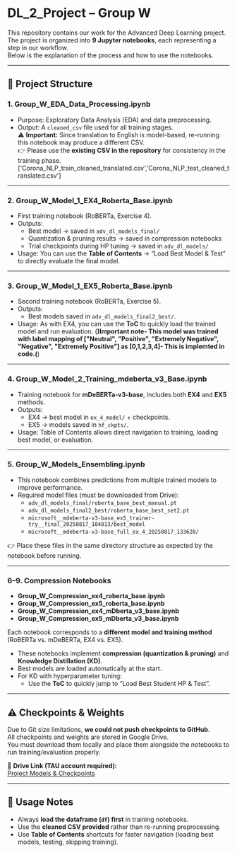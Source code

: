 # DL_2_Project – Group W

This repository contains our work for the Advanced Deep Learning project.  
The project is organized into **9 Jupyter notebooks**, each representing a step in our workflow.  
Below is the explanation of the process and how to use the notebooks.

---

## 📂 Project Structure

### 1. **Group_W_EDA_Data_Processing.ipynb**
- Purpose: Exploratory Data Analysis (EDA) and data preprocessing.  
- Output: A `cleaned_csv` file used for all training stages.  
⚠️ **Important:** Since translation to English is model-based, re-running this notebook may produce a different CSV.  
👉 Please use the **existing CSV in the repository** for consistency in the training phase.
['Corona_NLP_train_cleaned_translated.csv','Corona_NLP_test_cleaned_translated.csv']

---

### 2. **Group_W_Model_1_EX4_Roberta_Base.ipynb**
- First training notebook (RoBERTa, Exercise 4).  
- Outputs:
  - Best model → saved in `adv_dl_models_final/`  
  - Quantization & pruning results → saved in compression notebooks  
  - Trial checkpoints during HP tuning → saved in `adv_dl_models/`  
- Usage: You can use the **Table of Contents** → “Load Best Model & Test” to directly evaluate the final model.

---

### 3. **Group_W_Model_1_EX5_Roberta_Base.ipynb**
- Second training notebook (RoBERTa, Exercise 5).  
- Outputs:
  - Best models saved in `adv_dl_models_final2_best/`.  
- Usage: As with EX4, you can use the **ToC** to quickly load the trained model and run evaluation.
  (******)Important note- This model was trained with label mapping of ["Neutral", "Positive", "Extremely Negative", "Negative", "Extremely Positive"] as [0,1,2,3,4]- This is implemted in code.(******)

---

### 4. **Group_W_Model_2_Training_mdeberta_v3_Base.ipynb**
- Training notebook for **mDeBERTa-v3-base**, includes both **EX4** and **EX5** methods.  
- Outputs:
  - EX4 → best model in `ex_4_model/` + checkpoints.  
  - EX5 → models saved in `hf_ckpts/`.  
- Usage: Table of Contents allows direct navigation to training, loading best model, or evaluation.

---

### 5. **Group_W_Models_Ensembling.ipynb**
- This notebook combines predictions from multiple trained models to improve performance.  
- Required model files (must be downloaded from Drive):
  - `adv_dl_models_final/roberta_base_best_manual.pt`  
  - `adv_dl_models_final2_best/roberta_base_best_set2.pt`  
  - `microsoft__mdeberta-v3-base_ex5_trainer-try__final_20250817_104013/best_model`  
  - `microsoft__mdeberta-v3-base_full_ex_4_20250817_133620/`  

👉 Place these files in the same directory structure as expected by the notebook before running.

---

### 6–9. **Compression Notebooks**
- **Group_W_Compression_ex4_roberta_base.ipynb**  
- **Group_W_Compression_ex5_roberta_base.ipynb**  
- **Group_W_Compression_ex4_mDberta_v3_base.ipynb**  
- **Group_W_Compression_ex5_mDberta_v3_base.ipynb**

Each notebook corresponds to a **different model and training method** (RoBERTa vs. mDeBERTa, EX4 vs. EX5).  

- These notebooks implement **compression (quantization & pruning)** and **Knowledge Distillation (KD)**.  
- Best models are loaded automatically at the start.  
- For KD with hyperparameter tuning:  
  - Use the **ToC** to quickly jump to “Load Best Student HP & Test”.

---

## ⚠️ Checkpoints & Weights

Due to Git size limitations, **we could not push checkpoints to GitHub**.  
All checkpoints and weights are stored in Google Drive.  
You must download them locally and place them alongside the notebooks to run training/evaluation properly.  

🔗 **Drive Link (TAU account required):**  
[Project Models & Checkpoints](https://drive.google.com/drive/folders/1cPD83Tt7OirelryPsy51WytqkCrPuX24?usp=sharing)

---

## 🔑 Usage Notes
- Always **load the dataframe (`df`) first** in training notebooks.  
- Use the **cleaned CSV provided** rather than re-running preprocessing.  
- Use **Table of Contents** shortcuts for faster navigation (loading best models, testing, skipping training).  
